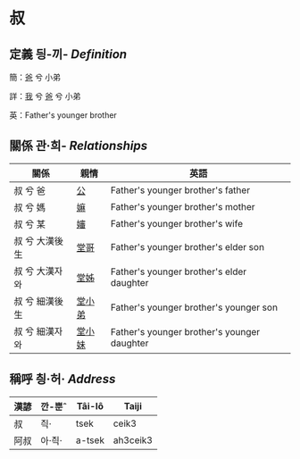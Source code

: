 # 叔
## 定義 딍-끼- _Definition_
簡：[爸](member2.md) 兮 小弟

詳：[我](member1.md) 兮 [爸](member2.md) 兮 小弟

英：Father's younger brother

## 關係 관·희- _Relationships_

關係 | 親情 | 英語
--- | --- | --- 
叔 兮 爸 | [公](member8.md) | Father's younger brother's father
叔 兮 媽 | [嫲](member9.md) | Father's younger brother's mother
叔 兮 某 | [嬸](member34.md) | Father's younger brother's wife
叔 兮 大漢後生 | [堂哥](member73.md) | Father's younger brother's elder son
叔 兮 大漢자와 | [堂姊](member74.md) | Father's younger brother's elder daughter
叔 兮 細漢後生 | [堂小弟](member75.md) | Father's younger brother's younger son
叔 兮 細漢자와 | [堂小妹](member76.md) | Father's younger brother's younger daughter


## 稱呼 칑·허· _Address_

漢諺 | 깐-뿐ˆ | Tâi-lô | Taiji
--- | --- | --- | --- 
叔 | 즥· | tsek | ceik3 
阿叔 | 아·즥· | a-tsek | ah3ceik3 
